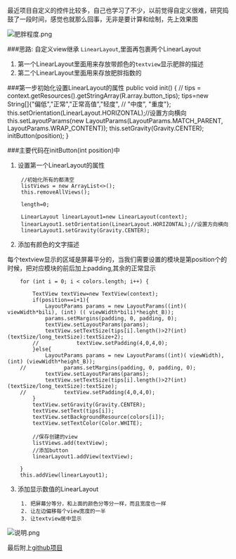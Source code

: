 最近项目自定义的控件比较多，自己也学习了不少，以前觉得自定义很难，研究捣鼓了一段时间，感觉也就那么回事，无非是要计算和绘制，先上效果图


![肥胖程度.png](http://upload-images.jianshu.io/upload_images/1387450-e79c6af604aef868.png?imageMogr2/auto-orient/strip%7CimageView2/2/w/1240)


###思路:
自定义view继承 <code>LinearLayout</code>,里面再包裹两个LinearLayout
1. 第一个LinearLayout里面用来存放带颜色的<code>textview</code>显示肥胖的描述
2. 第二个LinearLayout里面用来存放肥胖指数的


###第一步初始化设置LinearLayout的属性
         public void init() {
          //        tips = context.getResources().getStringArray(R.array.button_tips);
        tips=new String[]{"偏低","正常","正常高值","轻度",
        //                "中度",
                "重度"};
        this.setOrientation(LinearLayout.HORIZONTAL);//设置方向横向
        this.setLayoutParams(new LayoutParams(LayoutParams.MATCH_PARENT, LayoutParams.WRAP_CONTENT));
        this.setGravity(Gravity.CENTER);
        initButton(position);
        }

###主要代码在initButton(int position)中
1. 设置第一个LinearLayout的属性

        //初始化所有的都清空
        listViews = new ArrayList<>();
        this.removeAllViews();

        length=0;

        LinearLayout linearLayout1=new LinearLayout(context);
        linearLayout1.setOrientation(LinearLayout.HORIZONTAL);//设置方向横向
        linearLayout1.setGravity(Gravity.CENTER);


2. 添加有颜色的文字描述
   
  每个textview显示的区域是屏幕平分的，当我们需要设置的模块是第position个的时候，把对应模块的前后加上padding,其余的正常显示

        for (int i = 0; i < colors.length; i++) {

            TextView textView=new TextView(context);
            if(position==i+1){
                LayoutParams params = new LayoutParams((int)( viewWidth*bili), (int) (( viewWidth*bili)*height_B));
                params.setMargins(padding, 0, padding, 0);
                textView.setLayoutParams(params);
                textView.setTextSize(tips[i].length()>2?(int)(textSize/long_textSize):textSize+2);
            //            textView.setPadding(4,0,4,0);
            }else{
                LayoutParams params = new LayoutParams((int)( viewWidth), (int) (viewWidth*height_B));
        //            params.setMargins(padding, 0, padding, 0);
                textView.setLayoutParams(params);
                textView.setTextSize(tips[i].length()>2?(int)(textSize/long_textSize):textSize);
        //            textView.setPadding(4,0,4,0);
            }
            textView.setGravity(Gravity.CENTER);
            textView.setText(tips[i]);
            textView.setBackgroundResource(colors[i]);
            textView.setTextColor(Color.WHITE);

            //保存创建的view
            listViews.add(textView);
            //添加button
            linearLayout1.addView(textView);

        }
        this.addView(linearLayout1);


3. 添加显示数值的LinearLayout

        1. 把屏幕分等分，和上面的颜色分等分一样，而且宽度也一样
        2. 让左边偏移每个view宽度的一半
        3. 让textview居中显示



![说明.png](http://upload-images.jianshu.io/upload_images/1387450-b2d57e8d5f1a593b.png?imageMogr2/auto-orient/strip%7CimageView2/2/w/1240)


最后附上[github项目](https://github.com/gujingjing/buttonView.git)
